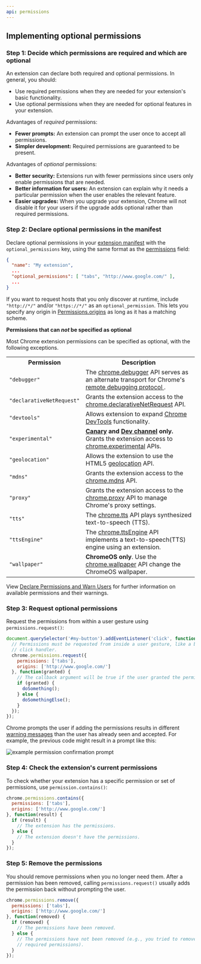 ```yaml
---
api: permissions
---
```


## Implementing optional permissions

### Step 1: Decide which permissions are required and which are optional

An extension can declare both required and optional permissions. In general, you should:

- Use required permissions when they are needed for your extension's basic functionality.
- Use optional permissions when they are needed for optional features in your extension.

Advantages of _required_ permissions:

- **Fewer prompts:** An extension can prompt the user once to accept all permissions.
- **Simpler development:** Required permissions are guaranteed to be present.

Advantages of _optional_ permissions:

- **Better security:** Extensions run with fewer permissions since users only enable permissions
  that are needed.
- **Better information for users:** An extension can explain why it needs a particular permission
  when the user enables the relevant feature.
- **Easier upgrades:** When you upgrade your extension, Chrome will not disable it for your users if
  the upgrade adds optional rather than required permissions.

### Step 2: Declare optional permissions in the manifest

Declare optional permissions in your [extension manifest][1] with the `optional_permissions` key,
using the same format as the [permissions][2] field:

```json
{
  "name": "My extension",
  ...
  "optional_permissions": [ "tabs", "http://www.google.com/" ],
  ...
}
```

If you want to request hosts that you only discover at runtime, include `"http://*/"` and/or
`"https://*/"` as an `optional_permission`. This lets you specify any origin in
[Permissions.origins][3] as long as it has a matching scheme.

**Permissions that can _not_ be specified as optional**

Most Chrome extension permissions can be specified as optional, with the following exceptions.

<table><tbody><tr><th>Permission</th><th>Description</th></tr><tr id="debugger"><td><code>"debugger"</code></td><td>The <a href="debugger">chrome.debugger</a> API serves as an alternate transport for Chrome's <a href="/devtools/docs/debugger-protocol">remote debugging protocol </a>.</td></tr><tr id="declarativeNetRequest"><td><code>"declarativeNetRequest"</code></td><td>Grants the extension access to the <a href="declarativeNetRequest">chrome.declarativeNetRequest</a> API.</td></tr><tr id="devtools"><td><code>"devtools"</code></td><td>Allows extension to expand <a href="devtools">Chrome DevTools</a> functionality.</td></tr><tr id="experimental"><td><code>"experimental"</code></td><td><strong><a href="http://tools.google.com/dlpage/chromesxs">Canary</a> and <a href="https://www.chromium.org/getting-involved/dev-channel">Dev channel</a> only.</strong> Grants the extension access to <a href="experimental">chrome.experimental</a> APIs.</td></tr><tr id="geolocation"><td><code>"geolocation"</code></td><td>Allows the extension to use the HTML5 <a href="https://w3c.github.io/geolocation-api/">geolocation</a> API.</td></tr><tr id="mdns"><td><code>"mdns"</code></td><td>Grants the extension access to the <a href="mdns">chrome.mdns</a> API.</td></tr><tr id="proxy"><td><code>"proxy"</code></td><td>Grants the extension access to the <a href="mdns">chrome.proxy</a> API to manage Chrome's proxy settings.</td></tr><tr id="tts"><td><code>"tts"</code></td><td>The <a href="tts">chrome.tts</a> API plays synthesized text-to-speech (TTS).</td></tr><tr id="ttsEngine"><td><code>"ttsEngine"</code></td><td>The <a href="ttsEngine">chrome.ttsEngine</a> API implements a text-to-speech(TTS) engine using an extension.</td></tr><tr id="wallpaper"><td><code>"wallpaper"</code></td><td><strong>ChromeOS only</strong>. Use the <a href="ttsEngine">chrome.wallpaper</a> API change the ChromeOS wallpaper.</td></tr></tbody></table>

View [Declare Permissions and Warn Users][17] for further information on available permissions and
their warnings.

### Step 3: Request optional permissions

Request the permissions from within a user gesture using `permissions.request()`:

```js
document.querySelector('#my-button').addEventListener('click', function(event) {
  // Permissions must be requested from inside a user gesture, like a button's
  // click handler.
  chrome.permissions.request({
    permissions: ['tabs'],
    origins: ['http://www.google.com/']
  }, function(granted) {
    // The callback argument will be true if the user granted the permissions.
    if (granted) {
      doSomething();
    } else {
      doSomethingElse();
    }
  });
});
```

Chrome prompts the user if adding the permissions results in different [warning messages][18] than
the user has already seen and accepted. For example, the previous code might result in a prompt like
this:

![example permission confirmation prompt](perms-optional.png)

### Step 4: Check the extension's current permissions

To check whether your extension has a specific permission or set of permissions, use
`permission.contains()`:

```js
chrome.permissions.contains({
  permissions: ['tabs'],
  origins: ['http://www.google.com/']
}, function(result) {
  if (result) {
    // The extension has the permissions.
  } else {
    // The extension doesn't have the permissions.
  }
});
```

### Step 5: Remove the permissions

You should remove permissions when you no longer need them. After a permission has been removed,
calling `permissions.request()` usually adds the permission back without prompting the user.

```js
chrome.permissions.remove({
  permissions: ['tabs'],
  origins: ['http://www.google.com/']
}, function(removed) {
  if (removed) {
    // The permissions have been removed.
  } else {
    // The permissions have not been removed (e.g., you tried to remove
    // required permissions).
  }
});
```

[1]: /docs/extensions/mv2/tabs
[2]: /docs/extensions/mv2/declare_permissions#manifest
[3]: #property-Permissions-origins
[4]: /docs/extensions/debugger
[5]: /devtools/docs/debugger-protocol
[6]: /docs/extensions/declarativeNetRequest
[7]: /docs/extensions/mv2/devtools
[8]: https://tools.google.com/dlpage/chromesxs
[9]: https://www.chromium.org/getting-involved/dev-channel
[10]: /docs/extensions/experimental
[11]: https://w3c.github.io/geolocation-api/
[12]: /docs/extensions/mdns
[13]: /docs/extensions/mdns
[14]: /docs/extensions/tts
[15]: /docs/extensions/reference/ttsEngine
[16]: /docs/extensions/reference/ttsEngine
[17]: /docs/extensions/mv2/permission_warnings
[18]: /docs/extensions/mv2/permission_warnings
